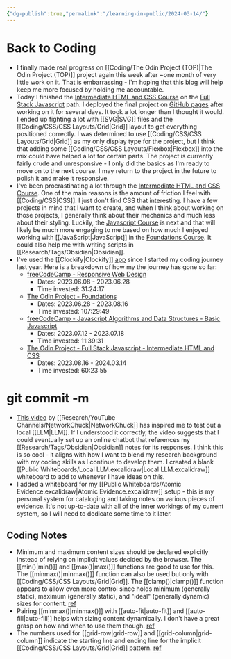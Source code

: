 ```yaml
---
{"dg-publish":true,"permalink":"/learning-in-public/2024-03-14/"}
---
```


# Back to Coding
- I finally made real progress on [[Coding/The Odin Project (TOP)\|The Odin Project (TOP)]] project again this week after ~one month of very little work on it. That is embarrassing - I'm hoping that this blog will help keep me more focused by holding me accountable.
- Today I finished the [Intermediate HTML and CSS Course](https://www.theodinproject.com/paths/full-stack-javascript/courses/intermediate-html-and-css) on the [Full Stack Javascript](https://www.theodinproject.com/paths/full-stack-javascript) path. I deployed the final project on [GitHub pages](https://fliph19switch.github.io/admin-dashboard/) after working on it for several days. It took a lot longer than I thought it would. I ended up fighting a lot with [[SVG\|SVG]] files and the [[Coding/CSS/CSS Layouts/Grid\|Grid]] layout to get everything positioned correctly. I was determined to use [[Coding/CSS/CSS Layouts/Grid\|Grid]] as my only display type for the project, but I think that adding some [[Coding/CSS/CSS Layouts/Flexbox\|Flexbox]] into the mix could have helped a lot for certain parts. The project is currently fairly crude and unresponsive - I only did the basics as I'm ready to move on to the next course. I may return to the project in the future to polish it and make it responsive.
- I've been procrastinating a lot through the [Intermediate HTML and CSS Course](https://www.theodinproject.com/paths/full-stack-javascript/courses/intermediate-html-and-css). One of the main reasons is the amount of friction I feel with [[Coding/CSS\|CSS]]. I just don't find CSS that interesting. I have a few projects in mind that I want to create, and when I think about working on those projects, I generally think about their mechanics and much less about their styling. Luckily, the [Javascript Course](https://www.theodinproject.com/paths/full-stack-javascript/courses/javascript) is next and that will likely be much more engaging to me based on how much I enjoyed working with [[JavaScript\|JavaScript]] in the [Foundations Course](https://www.theodinproject.com/paths/foundations/courses/foundations). It could also help me with writing scripts in [[Research/Tags/Obsidian\|Obsidian]].
- I've used the [[Clockify\|Clockify]] [app](https://clockify.me/) since I started my coding journey last year. Here is a breakdown of how my the journey has gone so far:
	- [freeCodeCamp - Responsive Web Design](https://www.freecodecamp.org/learn/2022/responsive-web-design/)
		- Dates: 2023.06.08 - 2023.06.28
		- Time invested: 31:24:17
	- [The Odin Project - Foundations](https://www.theodinproject.com/paths/foundations/courses/foundations)
		- Dates: 2023.06.28 - 2023.08.16
		- Time invested: 107:29:49
	- [freeCodeCamp - Javascript Algorithms and Data Structures - Basic Javascript](https://www.freecodecamp.org/learn/javascript-algorithms-and-data-structures/#basic-javascript)
		- Dates: 2023.07.12 - 2023.07.18
		- Time invested: 11:39:31
	- [The Odin Project - Full Stack Javascript - Intermediate HTML and CSS](https://www.theodinproject.com/paths/full-stack-javascript/courses/intermediate-html-and-css)
		- Dates: 2023.08.16 - 2024.03.14
		- Time invested: 60:23:55

# git commit -m
- [This video](https://www.youtube.com/watch?v=WxYC9-hBM_g) by [[Research/YouTube Channels/NetworkChuck\|NetworkChuck]] has inspired me to test out a local [[LLM\|LLM]]. If I understood it correctly, the video suggests that I could eventually set up an online chatbot that references my [[Research/Tags/Obsidian\|Obsidian]] notes for its responses. I think this is so cool - it aligns with how I want to blend my research background with my coding skills as I continue to develop them. I created a blank [[Public Whiteboards/Local LLM.excalidraw\|Local LLM.excalidraw]] whiteboard to add to whenever I have ideas on this.
- I added a whiteboard for my [[Public Whiteboards/Atomic Evidence.excalidraw\|Atomic Evidence.excalidraw]] setup - this is my personal system for cataloging and taking notes on various pieces of evidence. It's not up-to-date with all of the inner workings of my current system, so I will need to dedicate some time to it later.
## Coding Notes
- Minimum and maximum content sizes should be declared explicitly instead of relying on implicit values decided by the browser. The [[min()\|min()]] and [[max()\|max()]] functions are good to use for this. The [[minmax()\|minmax()]] function can also be used but only with [[Coding/CSS/CSS Layouts/Grid\|Grid]]. The [[clamp()\|clamp()]] function appears to allow even more control since holds minimum (generally static), maximum (generally static), and "ideal" (generally dynamic) sizes for content. [ref](https://www.theodinproject.com/lessons/node-path-intermediate-html-and-css-advanced-grid-properties)
- Pairing [[minmax()\|minmax()]] with [[auto-fit\|auto-fit]] and [[auto-fill\|auto-fill]] helps with sizing content dynamically. I don't have a great grasp on how and when to use them though. [ref](https://www.theodinproject.com/lessons/node-path-intermediate-html-and-css-advanced-grid-properties)
- The numbers used for [[grid-row\|grid-row]] and [[grid-column\|grid-column]] indicate the starting line and ending line for the implicit [[Coding/CSS/CSS Layouts/Grid\|Grid]] pattern. [ref](https://developer.mozilla.org/en-US/docs/Web/CSS/grid-column)